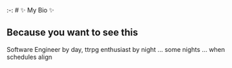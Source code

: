 :-: # ✨ My Bio ✨

## Because you want to see this

Software Engineer by day, ttrpg enthusiast by night ... some nights ... when schedules align
